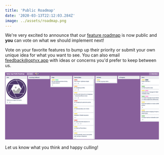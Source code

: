 ```yaml
---
title: 'Public Roadmap'
date: '2020-03-13T22:12:03.284Z'
image: ../assets/roadmap.png
---
```


We're very excited to announce that our [feature roadmap](https://trello.com/b/tP3PX7sw/optyx-app-public-roadmap) is now public and **you** can vote on what we should implement next!

Vote on your favorite features to bump up their priority or submit your own unique idea for what you want to see. You can also email [feedback@optyx.app](mailto:feedback@optyx.app) with ideas or concerns you'd prefer to keep between us.

[![Screenshot of the Optyx public roadmap](../assets/roadmap.png)](https://trello.com/b/tP3PX7sw/optyx-app-public-roadmap)

Let us know what you think and happy culling!
